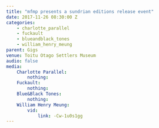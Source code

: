 ```yaml
---
title: "mfmp presents a sundrian editions release event"
date: 2017-11-26 08:30:00 Z
categories:
    - charlotte_parallel
    - fuckault
    - blueandblack_tones
    - william_henry_meung
parent: Gigs
venue: Toitu Otago Settlers Museum
audio: false
media:
    Charlotte Parallel:
        nothing:
    Fuckault:
        nothing:
    Blue&Black Tones:
        nothing:
    William Henry Meung:
        vid:
            link: -Cw-1u0s1gg
---
```

